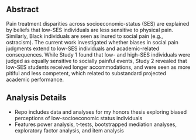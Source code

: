 ## Abstract
Pain treatment disparities across socioeconomic-status (SES) are explained by beliefs that low-SES individuals are less sensitive to physical pain. Similarly, Black individuals are seen as inured to social pain (e.g., ostracism). The current work investigated whether biases in social pain judgments extend to low-SES individuals and academic-related consequences. While Study 1 found that low- and high-SES individuals were judged as equally sensitive to socially painful events, Study 2 revealed that low-SES students received longer accommodations, and were seen as more pitiful and less competent, which related to substandard projected academic performance. 

## Analysis Details
* Repo includes data and analyses for my honors thesis exploring biased perceptions of low-socioeconomic status individuals
* Features power analysis, t-tests, bootstrapped mediation analyses, exploratory factor analysis, and item analysis
